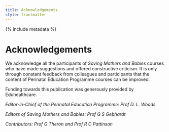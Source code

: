 ```yaml
---
title: Acknowledgements
style: frontmatter
---
```


{% include metadata %}

# Acknowledgements

We acknowledge all the participants of *Saving Mothers and Babies* courses who have made suggestions and offered constructive criticism. It is only through constant feedback from colleagues and participants that the content of Perinatal Education Programme courses can be improved.

Funding towards this publication was generously provided by Eduhealthcare.

*Editor-in-Chief of the Perinatal Education Programme: Prof D. L. Woods*

*Editors of Saving Mothers and Babies: Prof G S Gebhardt*

*Contributors: Prof G Theron and Prof R C Pattinson*

